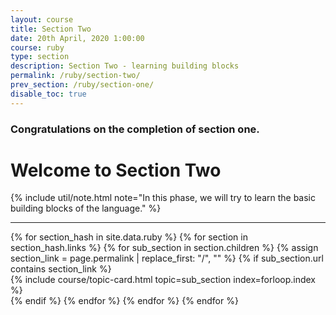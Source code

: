 ```yaml
---
layout: course
title: Section Two
date: 20th April, 2020 1:00:00
course: ruby
type: section
description: Section Two - learning building blocks
permalink: /ruby/section-two/
prev_section: /ruby/section-one/
disable_toc: true
---
```


### Congratulations on the completion of section one.

# Welcome to Section Two

{% include util/note.html
    note="In this phase, we will try to learn the basic building blocks of the language."
%}


<div class="section-index">
  <hr class="panel-line">

  <div class="container-fluid">
    <div class="row">
      {% for section_hash in site.data.ruby %}
        {% for section in section_hash.links %}
          {% for sub_section in section.children %}
            {% assign section_link = page.permalink | replace_first: "/", "" %}
            {% if sub_section.url contains section_link %}
              <div class="col-md-6">
                {% include course/topic-card.html
                            topic=sub_section index=forloop.index %}
              </div>
            {% endif %}
          {% endfor %}
        {% endfor %}
      {% endfor %}
    </div>
  </div>
</div>
